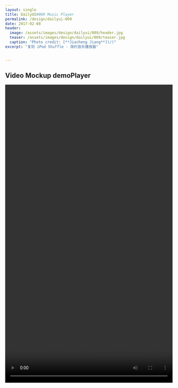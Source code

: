 ```yaml
---
layout: single
title: DailyUI#009 Music Player
permalink: /design/dailyui-009
date: 2017-02-08
header:
  image: /assets/images/design/dailyui/009/header.jpg
  teaser: /assets/images/design/dailyui/009/teaser.jpg
  caption: "Photo credit: [**Jiacheng Jiang**](/)"
excerpt: "复刻 iPod Shuffle - 简约音乐播放器"


---
```


<!-- [![demo](/assets/images/design/dailyui/004/01.png)](/assets/images/design/dailyui/004/demo.m4v) -->

## Video Mockup demoPlayer

<video width="540" height="960" controls>
    <source src="/assets/images/design/dailyui/009/demo.mov" type="video/mp4">
    Your browser does not support the video tag.
</video>

